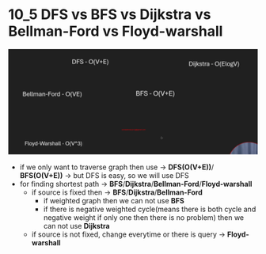 # 10_5 DFS vs BFS vs Dijkstra vs Bellman-Ford vs Floyd-warshall
![Algorithm](assets/image.png)
- if we only want to traverse graph then use -> **DFS(O(V+E))**/ **BFS(O(V+E))** -> but DFS is easy, so we will use DFS
- for finding shortest path -> **BFS**/**Dijkstra**/**Bellman-Ford**/**Floyd-warshall**
  - if source is fixed then -> **BFS**/**Dijkstra**/**Bellman-Ford**
    - if weighted graph then we can not use **BFS**
    - if there is negative weighted cycle(means there is both cycle and negative weight if only one then there is no problem) then we can not use **Dijkstra**
  - if source is not fixed, change everytime or there is query -> **Floyd-warshall**